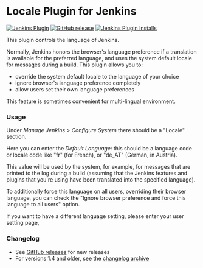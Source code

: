 Locale Plugin for Jenkins
=========================


[![Jenkins Plugin](https://img.shields.io/jenkins/plugin/v/locale.svg)](https://plugins.jenkins.io/locale)
[![GitHub release](https://img.shields.io/github/release/jenkinsci/locale-plugin.svg?label=changelog)](https://github.com/jenkinsci/locale-plugin/releases/latest)
[![Jenkins Plugin Installs](https://img.shields.io/jenkins/plugin/i/locale.svg?color=blue)](https://plugins.jenkins.io/locale)

This plugin controls the language of Jenkins.

Normally, Jenkins honors the browser's language preference if a translation is available for the preferred language,
and uses the system default locale for messages during a build.
This plugin allows you to:

* override the system default locale to the language of your choice
* ignore browser's language preference completely
* allow users set their own language preferences

This feature is sometimes convenient for multi-lingual environment.

### Usage
Under _Manage Jenkins > Configure System_ there should be a "Locale" section.

Here you can enter the _Default Language_: this should be a language code
or locale code like "fr" (for French), or "de_AT" (German, in Austria).

This value will be used by the system, for example, for messages that are printed
to the log during a build (assuming that the Jenkins features and plugins that
you're using have been translated into the specified language).

To additionally force this language on all users, overriding their browser language,
you can check the "Ignore browser preference and force this language to all users" option.

If you want to have a different language setting, please enter your user setting page,

### Changelog

* See [GitHub releases](https://github.com/jenkinsci/locale-plugin/releases) for new releases
* For versions 1.4 and older, see the [changelog archive](docs/CHANGELOG.old.md)
